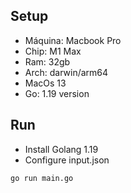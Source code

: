 ## Setup
- Máquina: Macbook Pro
- Chip: M1 Max
- Ram: 32gb
- Arch: darwin/arm64
- MacOs 13
- Go: 1.19 version


## Run
- Install Golang 1.19
- Configure input.json
```
go run main.go
```